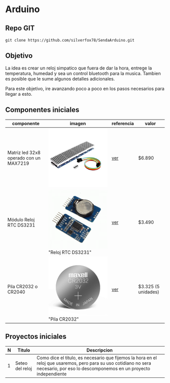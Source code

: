 # Arduino

## Repo GIT

```shell
git clone https://github.com/silverfox78/SendaArduino.git
```

## Objetivo

La idea es crear un reloj simpatico que fuera de dar la hora, entrege la temperatura, humedad y sea un control bluetooth para la musica.
Tambien es posible que le sume algunos detalles adicionales.

Para este objetivo, ire avanzando poco a poco en los pasos necesarios para llegar a esto.

## Componentes iniciales

| componente                             | imagen                                                                       | referencia                                                                                                                                                                                                                                                                                                                                    | valor               |
|----------------------------------------|------------------------------------------------------------------------------|-----------------------------------------------------------------------------------------------------------------------------------------------------------------------------------------------------------------------------------------------------------------------------------------------------------------------------------------------|---------------------|
| Matriz led 32x8 operado con un MAX7219 | ![Matriz led 32x8](img/MAX7219.jpg "Matriz led 32x8 operado con un MAX7219") | [ver](https://www.mechatronicstore.cl/matriz-led-8x8x4-256-leds-max7219/)                                                                                                                                                                                                                                                                     | $6.890              |
| Módulo Reloj RTC DS3231                | ![Reloj DS3231](img/DS3231.png) "Reloj RTC DS3231"                           | [ver](https://www.mechatronicstore.cl/modulo-reloj-rtc-ds3231/)                                                                                                                                                                                                                                                                               | $3.490              |
| Pila CR2032 o CR2040                   | ![Pila CR2032](img/CR2032.jpeg) "Pila CR2032"                                | [ver](https://articulo.mercadolibre.cl/MLC-956407083-pack-tira-5-pilas-tipo-boton-duracell-dlcr-2032-_JM#is_advertising=true&position=1&search_layout=stack&type=pad&tracking_id=c3093f97-79b7-4e2a-a888-373ff0ed7da6&is_advertising=true&ad_domain=VQCATCORE_LST&ad_position=1&ad_click_id=MzUzNGE1ZWMtODYzOC00YWQ2LTgyMjAtYjY0ZTFlYzE3YjA5) | $3.325 (5 unidades) |

## Proyectos iniciales

| N | Titulo          | Descripcion                                                                                                                                                                         |
|---|-----------------|-------------------------------------------------------------------------------------------------------------------------------------------------------------------------------------|
| 1 | Seteo del reloj | Como dice el titulo, es necesario que fijemos la hora en el reloj que usaremos, pero para su uso cotidiano no sera necesario, por eso lo descomponemos en un proyecto independiente |